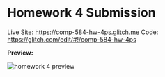 # Homework 4 Submission

Live Site: https://comp-584-hw-4ps.glitch.me Code: https://glitch.com/edit/#!/comp-584-hw-4ps

**Preview:**

![homework 4 preview](/assets/hw4preview.png)
